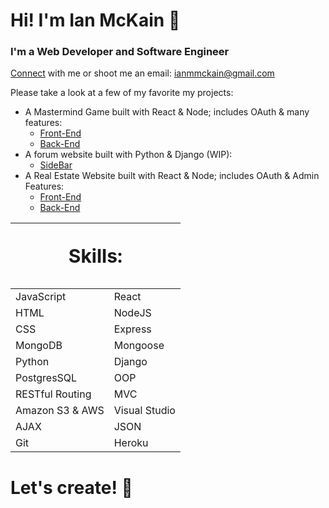 # Hi! I'm Ian McKain 👋
### I'm a Web Developer and Software Engineer

[Connect](www.linkedin.com/in/ian-mckain) with me or shoot me an email: ianmmckain@gmail.com

Please take a look at a few of my favorite my projects:
  * A Mastermind Game built with React & Node; includes OAuth & many features: 
    * [Front-End](https://github.com/imckain/react-mastermind-frontend)
    * [Back-End](https://github.com/imckain/react-mastermind-backend)
  * A forum website built with Python & Django (WIP): 
    * [SideBar](https://github.com/imckain/project-django)
  * A Real Estate Website built with React & Node; includes OAuth & Admin Features: 
    * [Front-End](https://github.com/imckain/react-real-estate-app-client)
    * [Back-End](https://github.com/imckain/react-real-estate-app-backend)
<table border="0">
 <thead>
   <tr>
    <th colspan="2"><p style="font-size:30px">Skills:</p></th>
   </tr>
 </thead>
 <tbody>
   <tr>
      <td>JavaScript</td>
      <td>React</td>
   </tr>
   <tr>
      <td>HTML</td>
      <td>NodeJS</td>
   </tr>
   <tr>
      <td>CSS</td>
      <td>Express</td>
   </tr>
   <tr>
      <td>MongoDB</td>
      <td>Mongoose</td>
   </tr>
   <tr>
      <td>Python</td>
      <td>Django</td>
   </tr>
   <tr>
      <td>PostgresSQL</td>
      <td>OOP</td>
   </tr>
   <tr>
      <td>RESTful Routing</td>
      <td>MVC</td>
   </tr>
   <tr>
      <td>Amazon S3 & AWS</td>
      <td>Visual Studio</td>
   </tr>
   <tr>
      <td>AJAX</td>
      <td>JSON</td>
   </tr>
   <tr>
      <td>Git</td>
      <td>Heroku</td>
   </tr>
 </tbody>
</table>

# Let's create! 🙌
